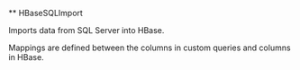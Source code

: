 ** HBaseSQLImport

Imports data from SQL Server into HBase.

Mappings are defined between the columns in custom queries and columns in HBase.

